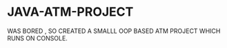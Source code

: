 # JAVA-ATM-PROJECT  
 WAS BORED , SO CREATED A SMALLL OOP BASED ATM PROJECT WHICH RUNS ON CONSOLE.
 
